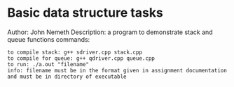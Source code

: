 # Basic data structure tasks
Author: John Nemeth
Description: a program to demonstrate stack and queue functions
commands: 

	to compile stack: g++ sdriver.cpp stack.cpp
	to compile for queue: g++ qdriver.cpp queue.cpp
	to run: ./a.out "filename"  
	info: filename must be in the format given in assignment documentation and must be in directory of executable
